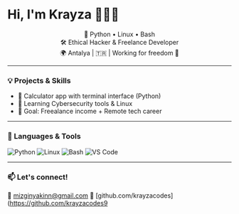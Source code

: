 <h1 alige="center">Hi, I'm Krayza 👩🏻‍💻</h1>
<p align="center">
💋 Python • Linux • Bash <br>
🛠️ Ethical Hacker & Freelance Developer<br>
🌍 Antalya | 🇹🇷 | Working for freedom 💫
</p>

---

### 💡 Projects & Skills
- 🧮 Calculator app with terminal interface (Python)
- 👤 Learning Cybersecurity tools & Linux
- 💼 Goal: Freealance income + Remote tech career

---

### 🔧 Languages & Tools
![Python](https://img.shields.io/badge/Python-3776AB?style=flat&logo=python&logoColor=white)
![Linux](https://img.shields.io/badge/Linux-FCC624?style=flat&logo=linux&logoColor=black)
![Bash](https://img.shields.io/badge/Bash-121011?style=flat&logo=gnubash&logoColor=white)
![VS Code](https://img.shields.io/badge/VSCode-007ACC?style=flat&logo=visual-studio-code&logoColor=white)

---

### 📫 Let's connect!
💌 mizginyakinn@gmail.com
🐙 [github.com/krayzacodes](https://github.com/krayzacodes9
